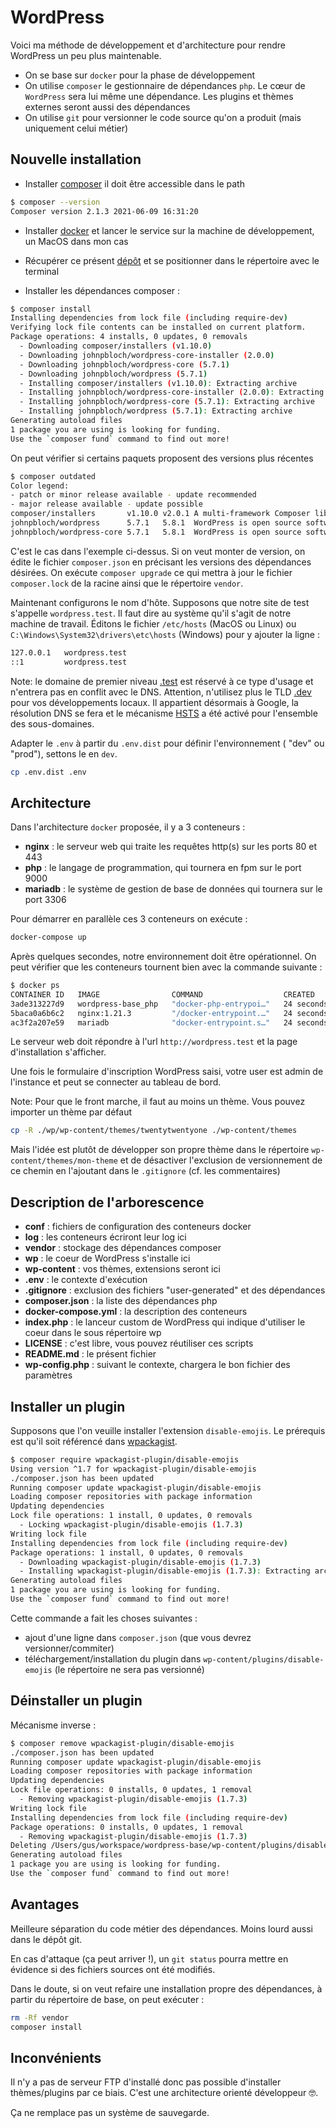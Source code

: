 # WordPress

Voici ma méthode de développement et d'architecture pour rendre WordPress un peu plus maintenable.

- On se base sur `docker` pour la phase de développement
- On utilise `composer` le gestionnaire de dépendances `php`. Le cœur de `WordPress` sera lui même une dépendance. Les plugins et thèmes externes seront aussi des dépendances
- On utilise `git` pour versionner le code source qu'on a produit (mais uniquement celui métier)

## Nouvelle installation

- Installer [composer](https://getcomposer.org/) il doit être accessible dans le path

```bash
$ composer --version
Composer version 2.1.3 2021-06-09 16:31:20
```

- Installer [docker](https://docs.docker.com/desktop/mac/install/) et lancer le service sur la machine de développement, un MacOS dans mon cas

- Récupérer ce présent [dépôt](https://github.com/aerogus/wordpress-base) et se positionner dans le répertoire avec le terminal

- Installer les dépendances composer :

```bash
$ composer install
Installing dependencies from lock file (including require-dev)
Verifying lock file contents can be installed on current platform.
Package operations: 4 installs, 0 updates, 0 removals
  - Downloading composer/installers (v1.10.0)
  - Downloading johnpbloch/wordpress-core-installer (2.0.0)
  - Downloading johnpbloch/wordpress-core (5.7.1)
  - Downloading johnpbloch/wordpress (5.7.1)
  - Installing composer/installers (v1.10.0): Extracting archive
  - Installing johnpbloch/wordpress-core-installer (2.0.0): Extracting archive
  - Installing johnpbloch/wordpress-core (5.7.1): Extracting archive
  - Installing johnpbloch/wordpress (5.7.1): Extracting archive
Generating autoload files
1 package you are using is looking for funding.
Use the `composer fund` command to find out more!
```

On peut vérifier si certains paquets proposent des versions plus récentes

```bash
$ composer outdated
Color legend:
- patch or minor release available - update recommended
- major release available - update possible
composer/installers       v1.10.0 v2.0.1 A multi-framework Composer library installer
johnpbloch/wordpress      5.7.1   5.8.1  WordPress is open source software you can use to create a beautiful website, blog, or app.
johnpbloch/wordpress-core 5.7.1   5.8.1  WordPress is open source software you can use to create a beautiful website, blog, or app.
```

C'est le cas dans l'exemple ci-dessus. Si on veut monter de version, on édite le fichier `composer.json` en précisant les versions des dépendances désirées. On exécute `composer upgrade` ce qui mettra à jour le fichier `composer.lock` de la racine ainsi que le répertoire `vendor`.

Maintenant configurons le nom d'hôte. Supposons que notre site de test s'appelle `wordpress.test`. Il faut dire au système qu'il s'agit de notre machine de travail. Éditons le fichier `/etc/hosts` (MacOS ou Linux) ou `C:\Windows\System32\drivers\etc\hosts` (Windows) pour y ajouter la ligne :

```bash
127.0.0.1   wordpress.test
::1         wordpress.test
```

Note: le domaine de premier niveau [.test](https://fr.wikipedia.org/wiki/.test) est réservé à ce type d'usage et n'entrera pas en conflit avec le DNS. Attention, n'utilisez plus le TLD [.dev](https://en.wikipedia.org/wiki/.dev) pour vos développements locaux. Il appartient désormais à Google, la résolution DNS se fera et le mécanisme [HSTS](https://en.wikipedia.org/wiki/HTTP_Strict_Transport_Security) a été activé pour l'ensemble des sous-domaines.

Adapter le `.env` à partir du `.env.dist` pour définir l'environnement ( "dev" ou "prod"), settons le en `dev`.

```bash
cp .env.dist .env
```

## Architecture

Dans l'architecture `docker` proposée, il y a 3 conteneurs :

- **nginx** : le serveur web qui traite les requêtes http(s) sur les ports 80 et 443
- **php** : le langage de programmation, qui tournera en fpm sur le port 9000
- **mariadb** : le système de gestion de base de données qui tournera sur le port 3306

Pour démarrer en parallèle ces 3 conteneurs on exécute :

```bash
docker-compose up
```

Après quelques secondes, notre environnement doit être opérationnel. On peut vérifier que les conteneurs tournent bien avec la commande suivante :

```bash
$ docker ps
CONTAINER ID   IMAGE                COMMAND                  CREATED          STATUS          PORTS                                                                      NAMES
3ade313227d9   wordpress-base_php   "docker-php-entrypoi…"   24 seconds ago   Up 22 seconds   9000/tcp                                                                   wordpress_php
5baca0a6b6c2   nginx:1.21.3         "/docker-entrypoint.…"   24 seconds ago   Up 23 seconds   0.0.0.0:80->80/tcp, :::80->80/tcp, 0.0.0.0:443->443/tcp, :::443->443/tcp   wordpress_nginx
ac3f2a207e59   mariadb              "docker-entrypoint.s…"   24 seconds ago   Up 23 seconds   3306/tcp                                                                   wordpress_mariadb
```

Le serveur web doit répondre à l'url `http://wordpress.test` et la page d'installation s'afficher.

Une fois le formulaire d'inscription WordPress saisi, votre user est admin de l'instance et peut se connecter au tableau de bord.

Note: Pour que le front marche, il faut au moins un thème. Vous pouvez importer un thème par défaut

```bash
cp -R ./wp/wp-content/themes/twentytwentyone ./wp-content/themes
```

Mais l'idée est plutôt de développer son propre thème dans le répertoire `wp-content/themes/mon-theme`
et de désactiver l'exclusion de versionnement de ce chemin en l'ajoutant dans le `.gitignore` (cf. les commentaires)

## Description de l'arborescence

- **conf** : fichiers de configuration des conteneurs docker
- **log** : les conteneurs écriront leur log ici
- **vendor** : stockage des dépendances composer
- **wp** : le coeur de WordPress s'installe ici
- **wp-content** : vos thèmes, extensions seront ici
- **.env** : le contexte d'exécution
- **.gitignore** : exclusion des fichiers "user-generated" et des dépendances
- **composer.json** : la liste des dépendances php
- **docker-compose.yml** : la description des conteneurs
- **index.php** : le lanceur custom de WordPress qui indique d'utiliser le coeur dans le sous répertoire wp
- **LICENSE** : c'est libre, vous pouvez réutiliser ces scripts
- **README.md** : le présent fichier
- **wp-config.php** : suivant le contexte, chargera le bon fichier des paramètres

## Installer un plugin

Supposons que l'on veuille installer l'extension `disable-emojis`. Le prérequis est qu'il soit référencé dans [wpackagist](https://wpackagist.org/).

```bash
$ composer require wpackagist-plugin/disable-emojis
Using version ^1.7 for wpackagist-plugin/disable-emojis
./composer.json has been updated
Running composer update wpackagist-plugin/disable-emojis
Loading composer repositories with package information
Updating dependencies
Lock file operations: 1 install, 0 updates, 0 removals
  - Locking wpackagist-plugin/disable-emojis (1.7.3)
Writing lock file
Installing dependencies from lock file (including require-dev)
Package operations: 1 install, 0 updates, 0 removals
  - Downloading wpackagist-plugin/disable-emojis (1.7.3)
  - Installing wpackagist-plugin/disable-emojis (1.7.3): Extracting archive
Generating autoload files
1 package you are using is looking for funding.
Use the `composer fund` command to find out more!
```

Cette commande a fait les choses suivantes :
- ajout d'une ligne dans `composer.json` (que vous devrez versionner/commiter)
- téléchargement/installation du plugin dans `wp-content/plugins/disable-emojis` (le répertoire ne sera pas versionné)

## Déinstaller un plugin

Mécanisme inverse :

```bash
$ composer remove wpackagist-plugin/disable-emojis
./composer.json has been updated
Running composer update wpackagist-plugin/disable-emojis
Loading composer repositories with package information
Updating dependencies
Lock file operations: 0 installs, 0 updates, 1 removal
  - Removing wpackagist-plugin/disable-emojis (1.7.3)
Writing lock file
Installing dependencies from lock file (including require-dev)
Package operations: 0 installs, 0 updates, 1 removal
  - Removing wpackagist-plugin/disable-emojis (1.7.3)
Deleting /Users/gus/workspace/wordpress-base/wp-content/plugins/disable-emojis - deleted
Generating autoload files
1 package you are using is looking for funding.
Use the `composer fund` command to find out more!
```

## Avantages

Meilleure séparation du code métier des dépendances. Moins lourd aussi dans le dépôt git.

En cas d'attaque (ça peut arriver !), un `git status` pourra mettre en évidence si des fichiers sources ont été modifiés.

Dans le doute, si on veut refaire une installation propre des dépendances, à partir du répertoire de base, on peut exécuter :

```bash
rm -Rf vendor
composer install
```

## Inconvénients

Il n'y a pas de serveur FTP d'installé donc pas possible d'installer thèmes/plugins par ce biais. C'est une architecture orienté développeur 🤓.

Ça ne remplace pas un système de sauvegarde.
